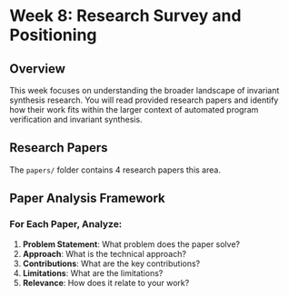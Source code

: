 # Week 8: Research Survey and Positioning

## Overview
This week focuses on understanding the broader landscape of invariant synthesis 
research. You will read provided research papers and identify how their work 
fits within the larger context of automated program verification and invariant synthesis.


## Research Papers
The `papers/` folder contains 4 research papers this area.

## Paper Analysis Framework

### For Each Paper, Analyze:
1. **Problem Statement**: What problem does the paper solve?
2. **Approach**: What is the technical approach?
3. **Contributions**: What are the key contributions?
4. **Limitations**: What are the limitations?
5. **Relevance**: How does it relate to your work?
